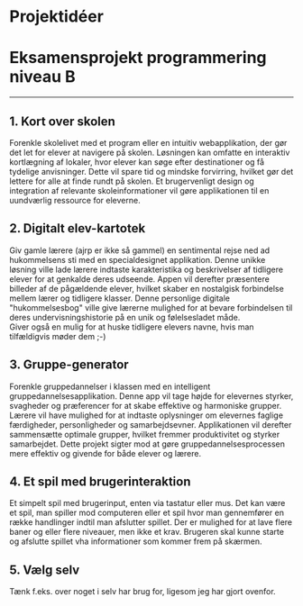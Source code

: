 # Projektidéer
# Eksamensprojekt programmering niveau B

-------------------------------------------------------------------------------------------------

## 1. Kort over skolen
Forenkle skolelivet med et program eller en intuitiv webapplikation, der gør det let for elever at navigere på skolen. Løsningen kan omfatte en interaktiv kortlægning af lokaler, hvor elever kan søge efter destinationer og få tydelige anvisninger. Dette vil spare tid og mindske forvirring, hvilket gør det lettere for alle at finde rundt på skolen. Et brugervenligt design og integration af relevante skoleinformationer vil gøre applikationen til en uundværlig ressource for eleverne.

## 2. Digitalt elev-kartotek
Giv gamle lærere (ajrp er ikke så gammel) en sentimental rejse ned ad hukommelsens sti med en specialdesignet applikation. Denne unikke løsning ville lade lærere indtaste karakteristika og beskrivelser af tidligere elever for at genkalde deres udseende. Appen vil derefter præsentere billeder af de pågældende elever, hvilket skaber en nostalgisk forbindelse mellem lærer og tidligere klasser. Denne personlige digitale "hukommelsesbog" ville give lærerne mulighed for at bevare forbindelsen til deres undervisningshistorie på en unik og følelsesladet måde.   
Giver også en mulig for at huske tidligere elevers navne, hvis man tilfældigvis møder dem ;-)

## 3. Gruppe-generator
Forenkle gruppedannelser i klassen med en intelligent gruppedannelsesapplikation. Denne app vil tage højde for elevernes styrker, svagheder og præferencer for at skabe effektive og harmoniske grupper. Lærere vil have mulighed for at indtaste oplysninger om elevernes faglige færdigheder, personligheder og samarbejdsevner. Applikationen vil derefter sammensætte optimale grupper, hvilket fremmer produktivitet og styrker samarbejdet. Dette projekt sigter mod at gøre gruppedannelsesprocessen mere effektiv og givende for både elever og lærere.

## 4. Et spil med brugerinteraktion
Et simpelt spil med brugerinput, enten via tastatur eller mus. Det kan være et spil, man spiller mod computeren eller et spil hvor man gennemfører en række handlinger indtil man afslutter spillet. Der er mulighed for at lave flere baner og eller flere niveauer, men ikke et krav. Brugeren skal kunne starte og afslutte spillet vha informationer som kommer frem på skærmen.

## 5. Vælg selv
Tænk f.eks. over noget i selv har brug for, ligesom jeg har gjort ovenfor.